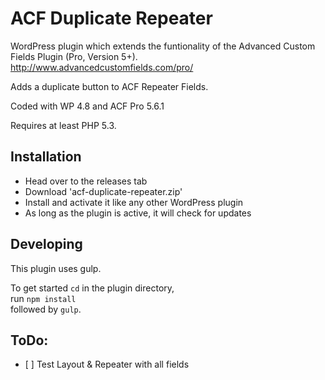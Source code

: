 ACF Duplicate Repeater
======================

WordPress plugin which extends the funtionality of the Advanced Custom Fields Plugin (Pro, Version 5+).  
http://www.advancedcustomfields.com/pro/

Adds a duplicate button to ACF Repeater Fields.

Coded with WP 4.8 and ACF Pro 5.6.1

Requires at least PHP 5.3.

Installation
------------
 - Head over to the releases tab
 - Download 'acf-duplicate-repeater.zip'
 - Install and activate it like any other WordPress plugin
 - As long as the plugin is active, it will check for updates

Developing
----------
This plugin uses gulp.

To get started `cd` in the plugin directory,  
run `npm install`  
followed by `gulp`.


ToDo:
-----
 - [ ] Test Layout & Repeater with all fields
